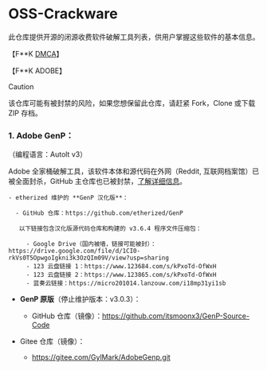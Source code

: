 # OSS-Crackware
此仓库提供开源的闭源收费软件破解工具列表，供用户掌握这些软件的基本信息。

【F**K [DMCA](https://baike.baidu.com/item/%E6%95%B0%E5%AD%97%E5%8D%83%E5%B9%B4%E7%89%88%E6%9D%83%E6%B3%95/618727)】

【F**K ADOBE】

> [!CAUTION]
>
> 该仓库可能有被封禁的风险，如果您想保留此仓库，请赶紧 Fork，Clone 或下载 ZIP 存档。

### 1. Adobe GenP：

（编程语言：Autolt v3）

Adobe 全家桶破解工具，该软件本体和源代码在外网（Reddit, 互联网档案馆）已被全面封杀，GitHub 主仓库也已被封禁，[了解详细信息](https://github.com/github/dmca/blob/master/2025/06/2025-06-18-adobe.md)。
   
    - etherized 维护的 **GenP 汉化版**：
      
      - GitHub 仓库：https://github.com/etherized/GenP

       以下链接包含汉化版源代码仓库和构建的 v3.6.4 程序文件压缩包：
   
         - Google Drive（国内被墙，链接可能被封）：https://drive.google.com/file/d/1CI0-rkVs0T5OpwgoIgkni3k3OzQIm09V/view?usp=sharing
         - 123 云盘链接 1：https://www.123684.com/s/kPxoTd-OfWxH
         - 123 云盘链接 2：https://www.123865.com/s/kPxoTd-OfWxH
         - 蓝奏云链接：https://micro201014.lanzouw.com/i18mp31yi1sb

   - **GenP 原版**（停止维护版本：v3.0.3）：

     - GitHub 仓库（镜像）：https://github.com/itsmoonx3/GenP-Source-Code

   - Gitee 仓库（镜像）：

     - https://gitee.com/GylMark/AdobeGenp.git
